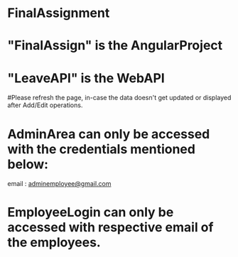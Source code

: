# FinalAssignment

# "FinalAssign" is the AngularProject
# "LeaveAPI" is the WebAPI

#Please refresh the page, in-case the data doesn't get updated or displayed after Add/Edit operations.

# AdminArea can only be accessed with the credentials mentioned below:
  email : adminemployee@gmail.com
  
# EmployeeLogin can only be accessed with respective email of the employees.
